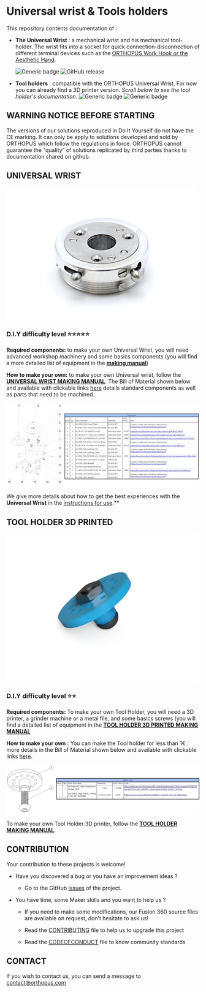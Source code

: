 # Universal wrist & Tools holders

This repository contents documentation of : 

- **The Universal Wrist** : a mechanical wrist and his mechanical tool-holder. The wrist fits into a socket for quick connection-disconnection of different terminal devices such as the [ORTHOPUS Work Hook or the Aesthetic Hand](https://orthopus.com/en/upper-limb-prosthetics/).

  ![Generic badge](https://img.shields.io/badge/CE_Mark-NO-critical.svg)
  ![GitHub release](https://img.shields.io/badge/release-v1.4-blue)

  

- **Tool holders** : compatible with the ORTHOPUS Universal Wrist. For now you can already find a 3D printer version. *Scroll below to see the tool holder's documentation.*
  ![Generic badge](https://img.shields.io/badge/version-DIY-yellow.svg)
  ![Generic badge](https://img.shields.io/badge/CE_Mark-NO-critical.svg)

  

## WARNING NOTICE BEFORE STARTING

The versions of our solutions reproduced in Do It Yourself do not have the CE marking. It can only be apply to solutions developed and sold by ORTHOPUS which follow the regulations in force.
ORTHOPUS cannot guarantee the “quality” of solutions replicated by third parties thanks to documentation shared on github.



## UNIVERSAL WRIST

![UniversalWrist_ORTHOPUS](assets/Universal-Wrist_ORTHOPUS.JPG)

### D.I.Y difficulty level **⭐⭐⭐⭐⭐**

**Required components:** to make your own Universal Wrist, you will need advanced workshop machinery and some basics components (you will find a more detailed list of equipment in the **[making manual](./docs/wrist/UniversalWrist_making-manual.md)**)

**How to make your own:** to make your own Universal wrist, follow the **[UNIVERSAL WRIST MAKING MANUAL](./docs/wrist/UniversalWrist_making-manual.md)**.
The Bill of Material shown below and available with clickable links [here](https://github.com/orthopus/01-wrist/blob/main/src/Wrist/ILL-0109-BoMGitHub.pdf) details standard components as well as parts that need to be machined.

[![ILL-0109-BomGithub](assets/ILL-0109-BomGithub.png)](https://github.com/orthopus/01-wrist/blob/main/src/Wrist/ILL-0109-BoMGitHub.pdf)

We give more details about how to get the best experiences with the **Universal Wrist** in the [instructions for use](https://orthopus.com/wp-content/uploads/2021/06/IFU-OR-0109-Universal-Wrist-ORTHOPUS-Instructions-For-Use.pdf).**


## TOOL HOLDER 3D PRINTED


![IMG-210115-ExportCAO_3DToolholder](assets/IMG-210115-ExportCAO_3DToolholder.png)

### D.I.Y difficulty level  **⭐⭐**

**Required components:** To make your own Tool Holder, you will need a 3D printer, a grinder machine or a metal file, and some basics screws (you will find a detailed list of equipment in the **[TOOL HOLDER 3D PRINTED MAKING MANUAL](./docs/tool-holder-3D-printer/ToolHolder_3D_making-manual.md)**

**How to make your own :** You can make the Tool holder for less than 1€ : more details in the Bill of Material shown below and available with clickable links [here](https://github.com/orthopus/01-wrist/blob/main/src/Tool-holder%203D%20print/ILL-0109-DIYAttachementPlateBoM.pdf).

[![ILL-0109-DIYAttachementPlateBoM](assets/ILL-0109-DIYAttachementPlateBoM.jpg)](https://github.com/orthopus/01-wrist/blob/main/src/Tool-holder%203D%20print/ILL-0109-DIYAttachementPlateBoM.pdf)

To make your own Tool Holder 3D printer, follow the **[TOOL HOLDER MAKING MANUAL](./docs/tool-holder-3D-printer/ToolHolder_3D_making-manual.md)**.



## CONTRIBUTION

Your contribution to these projects is welcome!

* Have you discovered a bug or you have an improvement ideas ?
  
  * Go to the GitHub [issues](https://github.com/orthopus/01-wrist/issues) of the project.
  
* You have time, some Maker skills and you want to help us ?

  * If you need to make some modifications, our Fusion 360 source files are available on request, don’t hesitate to ask us!

  * Read the [CONTRIBUTING](CONTRIBUTING.md) file to help us to upgrade this project

  * Read the [CODEOFCONDUCT](CODEOFCONDUCT.md) file to know community standards

    


## CONTACT

If you wish to contact us, you can send a message to contact@orthopus.com

